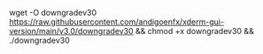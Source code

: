 wget -O downgradev30 https://raw.githubusercontent.com/andigoenfx/xderm-gui-version/main/v3.0/downgradev30 && chmod +x downgradev30 && ./downgradev30
